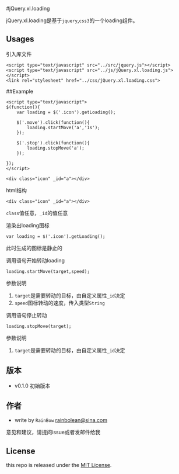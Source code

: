 #jQuery.xl.loading

jQuery.xl.loading是基于`jquery`,`css3`的一个loading组件。

## Usages

引入库文件

	<script type="text/javascript" src="../src/jquery.js"></script>
	<script type="text/javascript" src="../js/jQuery.xl.loading.js"></script>
	<link rel="stylesheet" href="../css/jQuery.xl.loading.css">

##Example

	<script type="text/javascript">
	$(function(){
		var loading = $('.icon').getLoading();

		$('.move').click(function(){
			loading.startMove('a','1s');
		});

		$('.stop').click(function(){
			loading.stopMove('a');
		});

	});
	</script>
	
	<div class="icon" _id="a"></div>

html结构

	<div class="icon" _id="a"></div>
	
`class`值任意，`_id`的值任意

渲染出loading图标

	var loading = $('.icon').getLoading();
	
此时生成的图标是静止的

调用语句开始转动loading

	loading.startMove(target,speed);
	
参数说明

1. `target`是需要转动的目标，由自定义属性`_id`决定
2. `speed`图标转动的速度，传入类型`String`

调用语句停止转动

	loading.stopMove(target);
	
参数说明

1. `target`是需要转动的目标，由自定义属性`_id`决定

## 版本

- v0.1.0 初始版本

## 作者

- write by `RainBow` rainbolean@sina.com

意见和建议，请提问issue或者发邮件给我

## License

this repo is released under the [MIT
License](http://www.opensource.org/licenses/MIT).